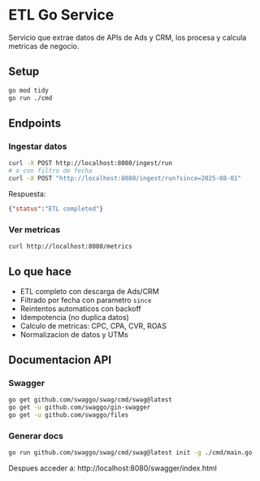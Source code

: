 # ETL Go Service

Servicio que extrae datos de APIs de Ads y CRM, los procesa y calcula metricas de negocio.

## Setup

```bash
go mod tidy
go run ./cmd
```

## Endpoints

### Ingestar datos
```bash
curl -X POST http://localhost:8080/ingest/run
# o con filtro de fecha
curl -X POST "http://localhost:8080/ingest/run?since=2025-08-01"
```

Respuesta:
```json
{"status":"ETL completed"}
```

### Ver metricas
```bash
curl http://localhost:8080/metrics
```

## Lo que hace

- ETL completo con descarga de Ads/CRM
- Filtrado por fecha con parametro `since`
- Reintentos automaticos con backoff
- Idempotencia (no duplica datos)
- Calculo de metricas: CPC, CPA, CVR, ROAS
- Normalizacion de datos y UTMs

## Documentacion API

### Swagger
```bash
go get github.com/swaggo/swag/cmd/swag@latest
go get -u github.com/swaggo/gin-swagger
go get -u github.com/swaggo/files
```

### Generar docs
```bash
go run github.com/swaggo/swag/cmd/swag@latest init -g ./cmd/main.go
```

Despues acceder a: http://localhost:8080/swagger/index.html

